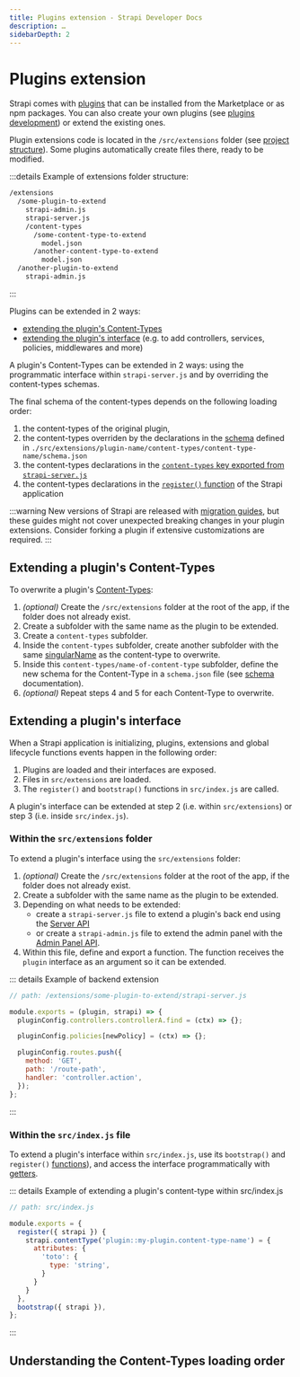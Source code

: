 ```yaml
---
title: Plugins extension - Strapi Developer Docs
description: …
sidebarDepth: 2
---
```


<!-- TODO: update SEO -->

# Plugins extension

Strapi comes with [plugins](/developer-docs/latest/plugins/plugins-intro.md) that can be installed from the Marketplace or as npm packages. You can also create your own plugins (see [plugins development](/developer-docs/latest/development/plugins-development.md)) or extend the existing ones.

Plugin extensions code is located in the `/src/extensions` folder (see [project structure](/developer-docs/latest/setup-deployment-guides/file-structure.md)). Some plugins automatically create files there, ready to be modified.

:::details Example of extensions folder structure:

```bash
/extensions
  /some-plugin-to-extend
    strapi-admin.js
    strapi-server.js
    /content-types
      /some-content-type-to-extend
        model.json
      /another-content-type-to-extend
        model.json
  /another-plugin-to-extend
    strapi-admin.js
```

:::

Plugins can be extended in 2 ways:

- [extending the plugin's Content-Types](#extending-a-plugin-s-content-types)
- [extending the plugin's interface](#extending-a-plugin-s-interface) (e.g. to add controllers, services, policies, middlewares and more)

A plugin's Content-Types can be extended in 2 ways: using the programmatic interface within `strapi-server.js` and by overriding the content-types schemas.

The final schema of the content-types depends on the following loading order:

1. the content-types of the original plugin,
2. the content-types overriden by the declarations in the [schema](/developer-docs/latest/development/backend-customization/models.md#model-schema) defined in `./src/extensions/plugin-name/content-types/content-type-name/schema.json`
3. the content-types declarations in the [`content-types` key exported from `strapi-server.js`](/developer-docs/latest/developer-resources/plugin-api-reference/server.md#content-types)
4. the content-types declarations in the [`register()` function](/developer-docs/latest/setup-deployment-guides/configurations/optional/functions.md#register) of the Strapi application

:::warning
New versions of Strapi are released with [migration guides](/developer-docs/latest/update-migration-guides/migration-guides.md), but these guides might not cover unexpected breaking changes in your plugin extensions. Consider forking a plugin if extensive customizations are required.
:::

## Extending a plugin's Content-Types

To overwrite a plugin's [Content-Types](/developer-docs/latest/development/backend-customization/models.md):

1. _(optional)_ Create the `/src/extensions` folder at the root of the app, if the folder does not already exist.
2. Create a subfolder with the same name as the plugin to be extended.
3. Create a `content-types` subfolder.
4. Inside the `content-types` subfolder, create another subfolder with the same [singularName](/developer-docs/latest/development/backend-customization/models.md#model-information) as the content-type to overwrite.
5. Inside this `content-types/name-of-content-type` subfolder, define the new schema for the Content-Type in a `schema.json` file (see [schema](/developer-docs/latest/development/backend-customization/models.md#model-schema) documentation).
6. _(optional)_ Repeat steps 4 and 5 for each Content-Type to overwrite.
<!-- TODO: remove this comment — The links to the models section above won't work in this PR, but will work once the content is merged with the database PR -->

## Extending a plugin's interface

When a Strapi application is initializing, plugins, extensions and global lifecycle functions events happen in the following order:

1. Plugins are loaded and their interfaces are exposed.
2. Files in `src/extensions` are loaded.
3. The `register()` and `bootstrap()` functions in `src/index.js` are called.

A plugin's interface can be extended at step 2 (i.e. within `src/extensions`) or step 3 (i.e. inside `src/index.js`).

### Within the `src/extensions` folder

To extend a plugin's interface using the `src/extensions` folder:

1. _(optional)_ Create the `/src/extensions` folder at the root of the app, if the folder does not already exist.
2. Create a subfolder with the same name as the plugin to be extended.
3. Depending on what needs to be extended:
    * create a `strapi-server.js` file to extend a plugin's back end using the [Server API](/developer-docs/latest/developer-resources/plugin-api-reference/server.md)
    * or create a  `strapi-admin.js` file to extend the admin panel with the [Admin Panel API](/developer-docs/latest/developer-resources/plugin-api-reference/admin-panel.md).
4. Within this file, define and export a function.  The function receives the `plugin` interface as an argument so it can be extended.

::: details Example of backend extension

<!-- ? is it `pluginConfig` or just `plugin` in the example below? -->
```js
// path: /extensions/some-plugin-to-extend/strapi-server.js

module.exports = (plugin, strapi) => {
  pluginConfig.controllers.controllerA.find = (ctx) => {};

  pluginConfig.policies[newPolicy] = (ctx) => {};

  pluginConfig.routes.push({
    method: 'GET',
    path: '/route-path',
    handler: 'controller.action',
  });
};
```

:::

### Within the `src/index.js` file

To extend a plugin's interface within `src/index.js`, use its `bootstrap()` and `register()` [functions](/developer-docs/latest/setup-deployment-guides/configurations/optional/functions.md)), and access the interface programmatically with [getters](/developer-docs/latest/developer-resources/plugin-api-reference/server.md#usage).
<!-- TODO: remove this comment — link above won't work until merged with the "Reworked configurations" PR -->

::: details Example of extending a plugin's content-type within src/index.js

```js
// path: src/index.js

module.exports = {
  register({ strapi }) {
    strapi.contentType('plugin::my-plugin.content-type-name') = {
      attributes: {
        'toto': {
          type: 'string',
        }
      }
    }
  },
  bootstrap({ strapi }),
};
```

:::

## Understanding the Content-Types loading order


<!-- ! The link to the `schema` section above won't work in this PR, but will work once the content is merged with the database PR -->
